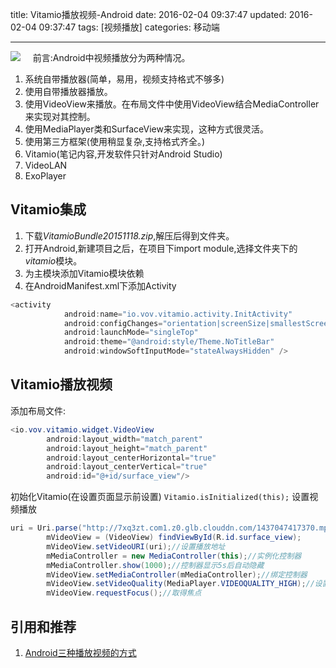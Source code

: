 title: Vitamio播放视频-Android
date: 2016-02-04 09:37:47
updated: 2016-02-04 09:37:47
tags: [视频播放]
categories: 移动端

---
![](http://7xk0q3.com1.z0.glb.clouddn.com/QQ%E6%88%AA%E5%9B%BEvitamio.png)
&nbsp;&nbsp;&nbsp;&nbsp;前言:Android中视频播放分为两种情况。
1. 系统自带播放器(简单，易用，视频支持格式不够多)
  1. 使用自带播放器播放。
  2. 使用VideoView来播放。在布局文件中使用VideoView结合MediaController来实现对其控制。
  3. 使用MediaPlayer类和SurfaceView来实现，这种方式很灵活。
2. 使用第三方框架(使用稍显复杂,支持格式齐全。)
  1. Vitamio(笔记内容,开发软件只针对Android Studio)
  2. VideoLAN
  3. ExoPlayer
     <!--more-->

## Vitamio集成
1. 下载*VitamioBundle20151118.zip*,解压后得到文件夹。
2. 打开Android,新建项目之后，在项目下import module,选择文件夹下的*vitamio*模块。
3. 为主模块添加Vitamio模块依赖
4. 在AndroidManifest.xml下添加Activity
```Java
<activity
            android:name="io.vov.vitamio.activity.InitActivity"
            android:configChanges="orientation|screenSize|smallestScreenSize|keyboard|keyboardHidden|navigation"
            android:launchMode="singleTop"
            android:theme="@android:style/Theme.NoTitleBar"
            android:windowSoftInputMode="stateAlwaysHidden" />
```

## Vitamio播放视频
添加布局文件:
```Java
<io.vov.vitamio.widget.VideoView
        android:layout_width="match_parent"
        android:layout_height="match_parent"
        android:layout_centerHorizontal="true"
        android:layout_centerVertical="true"
        android:id="@+id/surface_view"/>
```
初始化Vitamio(在设置页面显示前设置)
`Vitamio.isInitialized(this);`
设置视频播放
```Java
uri = Uri.parse("http://7xq3zt.com1.z0.glb.clouddn.com/1437047417370.mp4");
        mVideoView = (VideoView) findViewById(R.id.surface_view);
        mVideoView.setVideoURI(uri);//设置播放地址
        mMediaController = new MediaController(this);//实例化控制器
        mMediaController.show(1000);//控制器显示5s后自动隐藏
        mVideoView.setMediaController(mMediaController);//绑定控制器
        mVideoView.setVideoQuality(MediaPlayer.VIDEOQUALITY_HIGH);//设置播放画质 高画质
        mVideoView.requestFocus();//取得焦点
```

## 引用和推荐
1. [ Android三种播放视频的方式](http://blog.csdn.net/itachi85/article/details/7216962)

